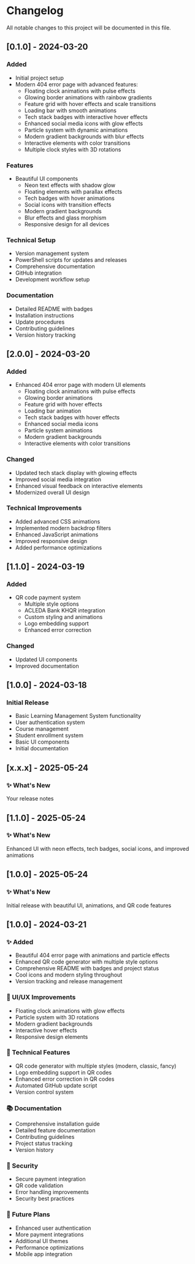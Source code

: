 # Changelog

All notable changes to this project will be documented in this file.

## [0.1.0] - 2024-03-20

### Added
- Initial project setup
- Modern 404 error page with advanced features:
  - Floating clock animations with pulse effects
  - Glowing border animations with rainbow gradients
  - Feature grid with hover effects and scale transitions
  - Loading bar with smooth animations
  - Tech stack badges with interactive hover effects
  - Enhanced social media icons with glow effects
  - Particle system with dynamic animations
  - Modern gradient backgrounds with blur effects
  - Interactive elements with color transitions
  - Multiple clock styles with 3D rotations

### Features
- Beautiful UI components
  - Neon text effects with shadow glow
  - Floating elements with parallax effects
  - Tech badges with hover animations
  - Social icons with transition effects
  - Modern gradient backgrounds
  - Blur effects and glass morphism
  - Responsive design for all devices

### Technical Setup
- Version management system
- PowerShell scripts for updates and releases
- Comprehensive documentation
- GitHub integration
- Development workflow setup

### Documentation
- Detailed README with badges
- Installation instructions
- Update procedures
- Contributing guidelines
- Version history tracking

## [2.0.0] - 2024-03-20

### Added
- Enhanced 404 error page with modern UI elements
  - Floating clock animations with pulse effects
  - Glowing border animations
  - Feature grid with hover effects
  - Loading bar animation
  - Tech stack badges with hover effects
  - Enhanced social media icons
  - Particle system animations
  - Modern gradient backgrounds
  - Interactive elements with color transitions

### Changed
- Updated tech stack display with glowing effects
- Improved social media integration
- Enhanced visual feedback on interactive elements
- Modernized overall UI design

### Technical Improvements
- Added advanced CSS animations
- Implemented modern backdrop filters
- Enhanced JavaScript animations
- Improved responsive design
- Added performance optimizations

## [1.1.0] - 2024-03-19

### Added
- QR code payment system
  - Multiple style options
  - ACLEDA Bank KHQR integration
  - Custom styling and animations
  - Logo embedding support
  - Enhanced error correction

### Changed
- Updated UI components
- Improved documentation

## [1.0.0] - 2024-03-18

### Initial Release
- Basic Learning Management System functionality
- User authentication system
- Course management
- Student enrollment system
- Basic UI components
- Initial documentation

## [x.x.x] - 2025-05-24

### ✨ What's New
Your release notes

## [1.1.0] - 2025-05-24

### ✨ What's New
Enhanced UI with neon effects, tech badges, social icons, and improved animations

## [1.0.0] - 2025-05-24

### ✨ What's New
Initial release with beautiful UI, animations, and QR code features

## [1.0.0] - 2024-03-21

### ✨ Added
- Beautiful 404 error page with animations and particle effects
- Enhanced QR code generator with multiple style options
- Comprehensive README with badges and project status
- Cool icons and modern styling throughout
- Version tracking and release management

### 🎨 UI/UX Improvements
- Floating clock animations with glow effects
- Particle system with 3D rotations
- Modern gradient backgrounds
- Interactive hover effects
- Responsive design elements

### 🔧 Technical Features
- QR code generator with multiple styles (modern, classic, fancy)
- Logo embedding support in QR codes
- Enhanced error correction in QR codes
- Automated GitHub update script
- Version control system

### 📚 Documentation
- Comprehensive installation guide
- Detailed feature documentation
- Contributing guidelines
- Project status tracking
- Version history

### 🔐 Security
- Secure payment integration
- QR code validation
- Error handling improvements
- Security best practices

### 🎯 Future Plans
- Enhanced user authentication
- More payment integrations
- Additional UI themes
- Performance optimizations
- Mobile app integration 